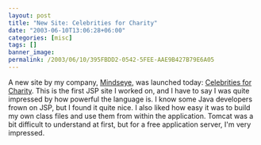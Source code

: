 ```yaml
---
layout: post
title: "New Site: Celebrities for Charity"
date: "2003-06-10T13:06:28+06:00"
categories: [misc]
tags: []
banner_image: 
permalink: /2003/06/10/395FBDD2-0542-5FEE-AAE9B427B79E6A05
---
```


A new site by my company, <a href="http://www.mindseye.com">Mindseye</a>, was launched today: <a href="http://www.cfcfoundation.org/">Celebrities for Charity</a>. This is the first JSP site I worked on, and I have to say I was quite impressed by how powerful the language is. I know some Java developers frown on JSP, but I found it quite nice. I also liked how easy it was to build my own class files and use them from within the application. Tomcat was a bit difficult to understand at first, but for a free application server, I'm very impressed.